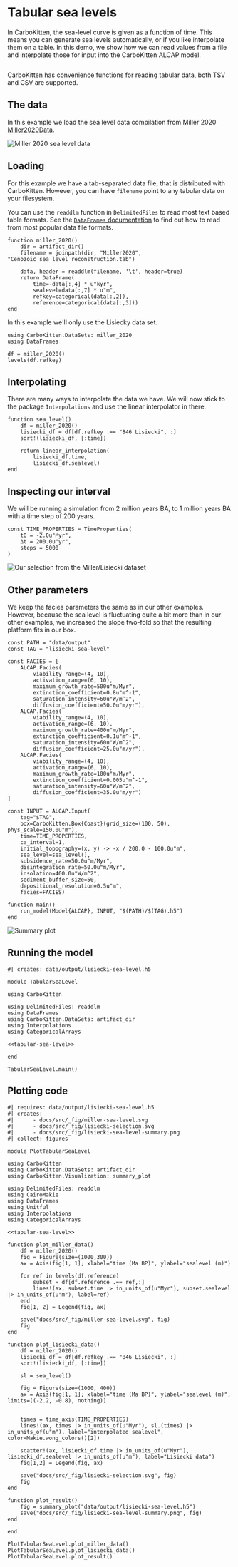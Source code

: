 # Tabular sea levels

In CarboKitten, the sea-level curve is given as a function of time. This means you can generate sea levels automatically, or if you like interpolate them on a table. In this demo, we show how we can read values from a file and interpolate those for input into the CarboKitten ALCAP model.

``` {.julia #tabular-sea-level}

```

CarboKitten has convenience functions for reading tabular data, both TSV and CSV are supported.

## The data

In this example we load the sea level data compilation from Miller 2020 [Miller2020Data](@cite).

![Miller 2020 sea level data](../fig/miller-sea-level.svg)


## Loading

For this example we have a tab-separated data file, that is distributed with CarboKitten. However, you can have `filename` point to any tabular data on your filesystem.

You can use the `readdlm` function in `DelimitedFiles` to read most text based table formats. See the [`DataFrames` documentation](https://dataframes.juliadata.org/stable/man/importing_and_exporting/) to find out how to read from most popular data file formats.

``` {.julia #tabular-sea-level}
function miller_2020()
    dir = artifact_dir()
    filename = joinpath(dir, "Miller2020", "Cenozoic_sea_level_reconstruction.tab")

    data, header = readdlm(filename, '\t', header=true)
    return DataFrame(
        time=-data[:,4] * u"kyr",
        sealevel=data[:,7] * u"m",
        refkey=categorical(data[:,2]),
        reference=categorical(data[:,3]))
end
```

In this example we'll only use the Lisiecky data set.

```@example
using CarboKitten.DataSets: miller_2020
using DataFrames

df = miller_2020()
levels(df.refkey)
```

## Interpolating

There are many ways to interpolate the data we have. We will now stick to the package `Interpolations` and use the linear interpolator in there.

``` {.julia #tabular-sea-level}
function sea_level()
    df = miller_2020()
    lisiecki_df = df[df.refkey .== "846 Lisiecki", :]
    sort!(lisiecki_df, [:time])

    return linear_interpolation(
        lisiecki_df.time,
        lisiecki_df.sealevel)
end
```

## Inspecting our interval

We will be running a simulation from 2 million years BA, to 1 million years BA with a time step of 200 years.

``` {.julia #tabular-sea-level}
const TIME_PROPERTIES = TimeProperties(
    t0 = -2.0u"Myr",
    Δt = 200.0u"yr",
    steps = 5000
)
```

![Our selection from the Miller/Lisiecki dataset](../fig/lisiecki-selection.svg)

## Other parameters
We keep the facies parameters the same as in our other examples. However, because the sea level is fluctuating quite a bit more than in our other examples, we increased the slope two-fold so that the resulting platform fits in our box.

``` {.julia #tabular-sea-level}
const PATH = "data/output"
const TAG = "lisiecki-sea-level"

const FACIES = [
    ALCAP.Facies(
        viability_range=(4, 10),
        activation_range=(6, 10),
        maximum_growth_rate=500u"m/Myr",
        extinction_coefficient=0.8u"m^-1",
        saturation_intensity=60u"W/m^2",
        diffusion_coefficient=50.0u"m/yr"),
    ALCAP.Facies(
        viability_range=(4, 10),
        activation_range=(6, 10),
        maximum_growth_rate=400u"m/Myr",
        extinction_coefficient=0.1u"m^-1",
        saturation_intensity=60u"W/m^2",
        diffusion_coefficient=25.0u"m/yr"),
    ALCAP.Facies(
        viability_range=(4, 10),
        activation_range=(6, 10),
        maximum_growth_rate=100u"m/Myr",
        extinction_coefficient=0.005u"m^-1",
        saturation_intensity=60u"W/m^2",
        diffusion_coefficient=35.0u"m/yr")
]

const INPUT = ALCAP.Input(
    tag="$TAG",
    box=CarboKitten.Box{Coast}(grid_size=(100, 50), phys_scale=150.0u"m"),
    time=TIME_PROPERTIES,
    ca_interval=1,
    initial_topography=(x, y) -> -x / 200.0 - 100.0u"m",
    sea_level=sea_level(),
    subsidence_rate=50.0u"m/Myr",
    disintegration_rate=50.0u"m/Myr",
    insolation=400.0u"W/m^2",
    sediment_buffer_size=50,
    depositional_resolution=0.5u"m",
    facies=FACIES)

function main()
    run_model(Model{ALCAP}, INPUT, "$(PATH)/$(TAG).h5")
end
```

![Summary plot](../fig/lisiecki-sea-level-summary.png)

## Running the model

``` {.julia .task file=examples/tabular-sea-level/run.jl}
#| creates: data/output/lisiecki-sea-level.h5

module TabularSeaLevel

using CarboKitten

using DelimitedFiles: readdlm
using DataFrames
using CarboKitten.DataSets: artifact_dir
using Interpolations
using CategoricalArrays

<<tabular-sea-level>>

end

TabularSeaLevel.main()
```

## Plotting code

``` {.julia .task file=examples/tabular-sea-level/plot.jl}
#| requires: data/output/lisiecki-sea-level.h5
#| creates:
#|      - docs/src/_fig/miller-sea-level.svg
#|      - docs/src/_fig/lisiecki-selection.svg
#|      - docs/src/_fig/lisiecki-sea-level-summary.png
#| collect: figures

module PlotTabularSeaLevel

using CarboKitten
using CarboKitten.DataSets: artifact_dir
using CarboKitten.Visualization: summary_plot

using DelimitedFiles: readdlm
using CairoMakie
using DataFrames
using Unitful
using Interpolations
using CategoricalArrays

<<tabular-sea-level>>

function plot_miller_data()
    df = miller_2020()
    fig = Figure(size=(1000,300))
    ax = Axis(fig[1, 1]; xlabel="time (Ma BP)", ylabel="sealevel (m)")

    for ref in levels(df.reference)
        subset = df[df.reference .== ref,:]
        lines!(ax, subset.time |> in_units_of(u"Myr"), subset.sealevel |> in_units_of(u"m"), label=ref)
    end
    fig[1, 2] = Legend(fig, ax)

    save("docs/src/_fig/miller-sea-level.svg", fig)
    fig
end

function plot_lisiecki_data()
    df = miller_2020()
    lisiecki_df = df[df.refkey .== "846 Lisiecki", :]
    sort!(lisiecki_df, [:time])

    sl = sea_level()

    fig = Figure(size=(1000, 400))
    ax = Axis(fig[1, 1]; xlabel="time (Ma BP)", ylabel="sealevel (m)", limits=((-2.2, -0.8), nothing))


    times = time_axis(TIME_PROPERTIES)
    lines!(ax, times |> in_units_of(u"Myr"), sl.(times) |> in_units_of(u"m"), label="interpolated sealevel", color=Makie.wong_colors()[2])

    scatter!(ax, lisiecki_df.time |> in_units_of(u"Myr"), lisiecki_df.sealevel |> in_units_of(u"m"), label="Lisiecki data")
    fig[1,2] = Legend(fig, ax)

    save("docs/src/_fig/lisiecki-selection.svg", fig)
    fig
end

function plot_result()
    fig = summary_plot("data/output/lisiecki-sea-level.h5")
    save("docs/src/_fig/lisiecki-sea-level-summary.png", fig)
end

end

PlotTabularSeaLevel.plot_miller_data()
PlotTabularSeaLevel.plot_lisiecki_data()
PlotTabularSeaLevel.plot_result()
```
